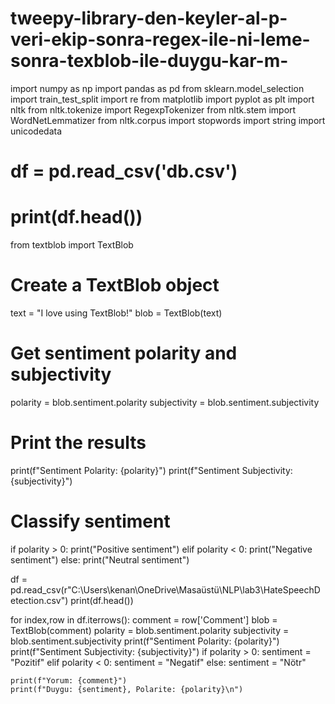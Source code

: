 # tweepy-library-den-keyler-al-p-veri-ekip-sonra-regex-ile-ni-leme-sonra-texblob-ile-duygu-kar-m-
import numpy as np
import pandas as pd
from sklearn.model_selection import train_test_split
import re
from matplotlib import pyplot as plt
import nltk
from nltk.tokenize import RegexpTokenizer
from nltk.stem import WordNetLemmatizer
from nltk.corpus import stopwords
import string
import unicodedata

# df = pd.read_csv('db.csv')
# print(df.head())

from textblob import TextBlob

# Create a TextBlob object
text = "I love using TextBlob!"
blob = TextBlob(text)

# Get sentiment polarity and subjectivity
polarity = blob.sentiment.polarity
subjectivity = blob.sentiment.subjectivity

# Print the results
print(f"Sentiment Polarity: {polarity}")
print(f"Sentiment Subjectivity: {subjectivity}")

# Classify sentiment
if polarity > 0:
    print("Positive sentiment")
elif polarity < 0:
    print("Negative sentiment")
else:
    print("Neutral sentiment")

df = pd.read_csv(r"C:\Users\kenan\OneDrive\Masaüstü\NLP\lab3\HateSpeechDetection.csv")
print(df.head())

for index,row in df.iterrows():
    comment = row['Comment']
    blob = TextBlob(comment)
    polarity = blob.sentiment.polarity
    subjectivity = blob.sentiment.subjectivity
    print(f"Sentiment Polarity: {polarity}")
    print(f"Sentiment Subjectivity: {subjectivity}")
    if polarity > 0:
        sentiment = "Pozitif"
    elif polarity < 0:
        sentiment = "Negatif"
    else:
        sentiment = "Nötr"
    
    print(f"Yorum: {comment}")
    print(f"Duygu: {sentiment}, Polarite: {polarity}\n")
